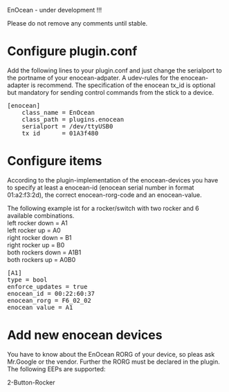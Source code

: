 EnOcean - under development !!!

Please do not remove any comments until stable.
  
Configure plugin.conf 
=
  
Add the following lines to your plugin.conf and just change the serialport to the portname of your enocean-adpater.
A udev-rules for the enocean-adapter is recommend. The specification of the enocean tx_id is optional but mandatory for sending control commands from the stick to a device.
  
<pre>
[enocean]
    class_name = EnOcean
    class_path = plugins.enocean
    serialport = /dev/ttyUSB0
    tx_id      = 01A3f480
</pre>
  
Configure items
=
  
According to the plugin-implementation of the enocean-devices you have to specify at least a enocean-id (enocean serial number in format 01:a2:f3:2d), the correct enocean-rorg-code and an enocean-value. 
   
The following example ist for a rocker/switch with two rocker and 6 available combinations.  
left rocker down = A1  
left rocker up = A0  
right rocker down = B1   
right rocker up = B0  
both rockers down = A1B1   
both rockers up = A0B0   

<pre>
[A1]
type = bool
enforce_updates = true
enocean_id = 00:22:60:37
enocean_rorg = F6_02_02
enocean_value = A1
</pre>
  
Add new enocean devices
=
  
You have to know about the EnOcean RORG of your device, so pleas ask Mr.Google or the vendor. Further the RORG must be declared in the plugin. The following EEPs are supported:

2-Button-Rocker
  
